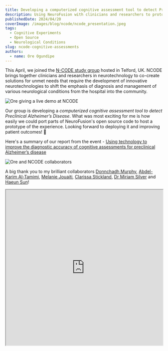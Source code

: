 ```yaml
---
title: Developing a computerized cognitive assessment tool to detect Preclinical Alzheimer’s Disease
description: Using NeuroFusion with clinicians and researchers to prototype mobile cognitive experiments.
publishedDate: 2024/04/20
coverImage: /images/blog/ncode/ncode_presentation.jpeg
tags:
  - Cognitive Experiments
  - Open Source
  - Neurological Conditions
slug: ncode-cognitive-assessments
authors:
  - name: Ore Ogundipe
---
```


This April, we joined the [N-CODE study group](https://www.n-code.org/activity/n-code-stakeholder-led-study-group-april-2024/) hosted in Telford, UK. NCODE brings together clinicians and researchers in neurotechnology to co-create solutions for unmet needs that require the development of innovative neurotechnologies to shift the emphasis of diagnosis and management of various neurological conditions from the hospital into the community.

<img src="/images/blog/ncode/ncode_presentation.jpeg" alt="Ore giving a live demo at NCODE" data-zoomable style="cursor: zoom-in;" />

Our group is developing a _computerized cognitive assessment tool to detect Preclinical Alzheimer’s Disease_. What was most exciting for me is how easily we could port parts of NeuroFusion's open source code to host a prototype of the experience. Looking forward to deploying it and improving patient outcomes! 🧠

Here's a summary of our report from the event - [Using technology to improve the diagnostic accuracy of cognitive assessments for preclinical Alzheimer’s disease](https://www.n-code.org/wp-content/uploads/2024/05/using-technology-to-improve-the-diagnostic-accuracy-of-cognitive-assessments-for-preclinical-alzheimers-disease.pdf)

<img src="/images/blog/ncode/ncode_team.jpeg" alt="Ore and NCODE collaborators" data-zoomable style="cursor: zoom-in;" />

A big thank you to my brilliant collaborators [Donnchadh Murphy](https://www.linkedin.com/in/donnchadh-murphy-45b983146), [Abdel-Karim Al-Tamimi](https://www.linkedin.com/in/artamimi/), [Melanie Jouaiti](https://www.linkedin.com/in/melanie-jouaiti/), [Clarissa Stickland](https://www.linkedin.com/in/clarissa-stickland/), [Dr Miriam Silver](https://www.linkedin.com/in/miriam-silver/) and [Haeun Sun](https://www.linkedin.com/in/haeun-sun-243b66251/)!

<iframe src="https://www.n-code.org/wp-content/uploads/2024/05/using-technology-to-improve-the-diagnostic-accuracy-of-cognitive-assessments-for-preclinical-alzheimers-disease.pdf" width="100%" height="500px">
</iframe>
